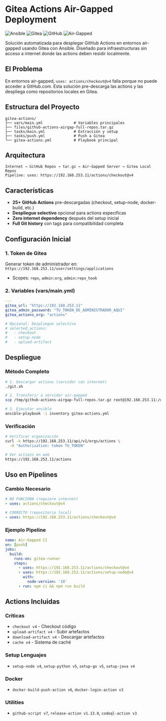 # Gitea Actions Air-Gapped Deployment
![Ansible](https://img.shields.io/badge/Ansible-Automation-EE0000?style=for-the-badge&logo=ansible&logoColor=white)
![Gitea](https://img.shields.io/badge/Gitea-Actions-609926?style=for-the-badge&logo=gitea&logoColor=white)
![GitHub](https://img.shields.io/badge/GitHub-Actions-181717?style=for-the-badge&logo=github&logoColor=white)
![Air-Gapped](https://img.shields.io/badge/Air_Gapped-Environment-FF6B35?style=for-the-badge)

Solución automatizada para desplegar GitHub Actions en entornos air-gapped usando Gitea con Ansible. Diseñado para infraestructuras sin acceso a internet donde las actions deben residir localmente.

## El Problema
En entornos air-gapped, `uses: actions/checkout@v4` falla porque no puede acceder a GitHub.com. Esta solución pre-descarga las actions y las despliega como repositorios locales en Gitea.

## Estructura del Proyecto
```
gitea-actions/
├── vars/main.yml              # Variables principales
├── files/github-actions-airgap-full-repos.tar.gz
├── tasks/main.yml             # Extracción y setup
├── tasks/push.yml             # Push a Gitea
└── gitea-actions.yml          # Playbook principal
```

## Arquitectura
```
Internet → GitHub Repos → tar.gz → Air-Gapped Server → Gitea Local Repos
Pipeline: uses: https://192.168.253.11/actions/checkout@v4
```

## Características
- **25+ GitHub Actions** pre-descargadas (checkout, setup-node, docker-build, etc.)
- **Despliegue selectivo** opcional para actions específicas
- **Zero internet dependency** después del setup inicial
- **Full Git history** con tags para compatibilidad completa

## Configuración Inicial

### 1. Token de Gitea
Generar token de administrador en: `https://192.168.253.11/user/settings/applications`
- Scopes: `repo`, `admin:org`, `admin:repo_hook`

### 2. Variables (vars/main.yml)
```yaml
---
gitea_url: "https://192.168.253.11"
gitea_admin_password: "TU_TOKEN_DE_ADMINISTRADOR_AQUI"
gitea_actions_org: "actions"

# Opcional: Despliegue selectivo
# selected_actions:
#   - checkout
#   - setup-node
#   - upload-artifact
```

## Despliegue

### Método Completo
```bash
# 1. Descargar actions (servidor con internet)
./git.sh

# 2. Transferir a servidor air-gapped
scp /tmp/github-actions-airgap-full-repos.tar.gz root@192.168.253.11:/opt/

# 3. Ejecutar ansible
ansible-playbook -i inventory gitea-actions.yml
```

### Verificación
```bash
# Verificar organización
curl -k https://192.168.253.11/api/v1/orgs/actions \
  -H "Authorization: token TU_TOKEN"

# Ver actions en web
https://192.168.253.11/actions
```

## Uso en Pipelines

### Cambio Necesario
```yaml
# NO FUNCIONA (requiere internet)
- uses: actions/checkout@v4

# CORRECTO (repositorio local)
- uses: https://192.168.253.11/actions/checkout@v4
```

### Ejemplo Pipeline
```yaml
name: Air-Gapped CI
on: [push]
jobs:
  build:
    runs-on: gitea-runner
    steps:
      - uses: https://192.168.253.11/actions/checkout@v4
      - uses: https://192.168.253.11/actions/setup-node@v4
        with:
          node-version: '18'
      - run: npm ci && npm run build
```

## Actions Incluidas

### Críticas
- `checkout v4` - Checkout código
- `upload-artifact v4` - Subir artefactos  
- `download-artifact v4` - Descargar artefactos
- `cache v4` - Sistema de caché

### Setup Lenguajes
- `setup-node v4`, `setup-python v5`, `setup-go v5`, `setup-java v4`

### Docker
- `docker-build-push-action v6`, `docker-login-action v3`

### Utilities
- `github-script v7`, `release-action v1.13.0`, `codeql-action v3`




